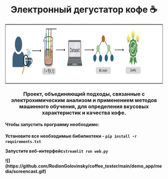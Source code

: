 <h1 align="center">Электронный дегустатор кофе ☕</h1>

<p align="center">
  <img align="center" src="https://github.com/RodionGolovinsky/coffee_tester/blob/d2d83ccafb63ad913526be8c35c045a9f4025586/demo_app/media/picture1.jpg" height="190", class="center"/>
</p>
<h3 align="center">Проект, объединяющий подходы, связанные с электрохимическим анализом и применением методов машинного обучения, для определения вкусовых характеристик и качества кофе.</h3>
<h4> <b> Чтобы запустить программу необходимо: </b><h4>
<p>Установите все необходимые бибилиотеки - <code>pip install -r requirements.txt</code></p>
<p>Запустите веб-интерфейс<code>streamlit run web.py</code></p>
![] (https://github.com/RodionGolovinsky/coffee_tester/main/demo_app/media/screencast.gif)

